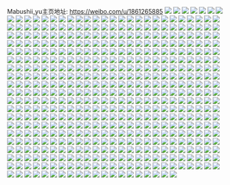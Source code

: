 Mabushii_yu主页地址: https://weibo.com/u/1861265885 
![](https://wx4.sinaimg.cn/mw2000/6ef0a9ddly1h99fffy2syj237k4tcnpf.jpg) 
![](https://wx4.sinaimg.cn/mw2000/6ef0a9ddgy1h947cypz1tj22c0340x6q.jpg) 
![](https://wx4.sinaimg.cn/mw2000/6ef0a9ddgy1h947d0f70nj22c0340x6q.jpg) 
![](https://wx4.sinaimg.cn/mw2000/6ef0a9ddgy1h915mxst1qj20tu1fj7cn.jpg) 
![](https://wx4.sinaimg.cn/mw2000/6ef0a9ddgy1h8u6ocjyr3j222o340b2b.jpg) 
![](https://wx4.sinaimg.cn/mw2000/6ef0a9ddgy1h8at9u21n6j20u00sk79k.jpg) 
![](https://wx4.sinaimg.cn/mw2000/6ef0a9ddgy1h82irwtk0pj22c0340qva.jpg) 
![](https://wx4.sinaimg.cn/mw2000/6ef0a9ddgy1h82iryze7dj23402c0b2b.jpg) 
![](https://wx4.sinaimg.cn/mw2000/6ef0a9ddgy1h82is10o5kj23402c01kz.jpg) 
![](https://wx4.sinaimg.cn/mw2000/6ef0a9ddgy1h82is4yce1j23402c0e84.jpg) 
![](https://wx4.sinaimg.cn/mw2000/6ef0a9ddgy1h82is7adx5j23402c0x6p.jpg) 
![](https://wx4.sinaimg.cn/mw2000/6ef0a9ddgy1h7vuuf2zorj20u01rgdou.jpg) 
![](https://wx4.sinaimg.cn/mw2000/6ef0a9ddgy1h7hser3u5hj21900u0gu1.jpg) 
![](https://wx4.sinaimg.cn/mw2000/6ef0a9ddgy1h7hserlznzj21900u0wl0.jpg) 
![](https://wx4.sinaimg.cn/mw2000/6ef0a9ddgy1h7hsesg4n2j21900u0do4.jpg) 
![](https://wx4.sinaimg.cn/mw2000/6ef0a9ddgy1h7hseq7m04j21900u0tg7.jpg) 
![](https://wx4.sinaimg.cn/mw2000/6ef0a9ddgy1h7hseswnn8j21hc0u07jm.jpg) 
![](https://wx4.sinaimg.cn/mw2000/6ef0a9ddgy1h7hsetfla5j21400u0k4g.jpg) 
![](https://wx4.sinaimg.cn/mw2000/6ef0a9ddgy1h7hsetzbyoj21400u0dxr.jpg) 
![](https://wx4.sinaimg.cn/mw2000/6ef0a9ddgy1h7hseuihkrj21910u0gz9.jpg) 
![](https://wx4.sinaimg.cn/mw2000/6ef0a9ddgy1h7hsev31h8j21400u0arn.jpg) 
![](https://wx4.sinaimg.cn/mw2000/6ef0a9ddgy1h7hsew252rj21400u011i.jpg) 
![](https://wx4.sinaimg.cn/mw2000/6ef0a9ddgy1h74z8kxxazj213z0u04g8.jpg) 
![](https://wx4.sinaimg.cn/mw2000/6ef0a9ddgy1h70i0b9i1ij21400u0447.jpg) 
![](https://wx4.sinaimg.cn/mw2000/6ef0a9ddgy1h70i0crlnrj21400u0gvi.jpg) 
![](https://wx4.sinaimg.cn/mw2000/6ef0a9ddgy1h6hwxn15huj21hc0u0gur.jpg) 
![](https://wx4.sinaimg.cn/mw2000/6ef0a9ddgy1h6hwxmhh4wj21400u0tax.jpg) 
![](https://wx4.sinaimg.cn/mw2000/6ef0a9ddgy1h6gtjg6pn9j22gg1uc4qp.jpg) 
![](https://wx4.sinaimg.cn/mw2000/6ef0a9ddgy1h6gtjh2hboj20v30vkwo8.jpg) 
![](https://wx4.sinaimg.cn/mw2000/6ef0a9ddgy1h6gtjirfwyj22c03407wi.jpg) 
![](https://wx4.sinaimg.cn/mw2000/6ef0a9ddgy1h6gtjemuhdj23402c07wh.jpg) 
![](https://wx4.sinaimg.cn/mw2000/6ef0a9ddgy1h6gtjk7q3kj21rh1bnnlj.jpg) 
![](https://wx4.sinaimg.cn/mw2000/6ef0a9ddgy1h6gtjlxm6sj22r422ee39.jpg) 
![](https://wx4.sinaimg.cn/mw2000/6ef0a9ddgy1h6gtjoemg6j22or20mgz3.jpg) 
![](https://wx4.sinaimg.cn/mw2000/6ef0a9ddgy1h6gtjpzfg5j22dy1si7ee.jpg) 
![](https://wx4.sinaimg.cn/mw2000/6ef0a9ddgy1h6gtjrojpvj22ci1re48t.jpg) 
![](https://wx4.sinaimg.cn/mw2000/6ef0a9ddgy1h6gtjtlv4zj23402c0k3j.jpg) 
![](https://wx4.sinaimg.cn/mw2000/6ef0a9ddgy1h6gtjv326fj21pi1a50wc.jpg) 
![](https://wx4.sinaimg.cn/mw2000/6ef0a9ddgy1h6gtjwzq6tj23402c0hdv.jpg) 
![](https://wx4.sinaimg.cn/mw2000/6ef0a9ddgy1h6gtjypv3kj22qz22ax6q.jpg) 
![](https://wx4.sinaimg.cn/mw2000/6ef0a9ddgy1h6gtk0a9yij22c21r24qq.jpg) 
![](https://wx4.sinaimg.cn/mw2000/6ef0a9ddgy1h6gtk2jecvj23402c0qv7.jpg) 
![](https://wx4.sinaimg.cn/mw2000/6ef0a9ddgy1h6gtk4bwk5j22h31v2nd3.jpg) 
![](https://wx4.sinaimg.cn/mw2000/6ef0a9ddgy1h6gtk65rycj22cv1rpdyl.jpg) 
![](https://wx4.sinaimg.cn/mw2000/6ef0a9ddgy1h6gtk7tn9cj21ur1urqev.jpg) 
![](https://wx4.sinaimg.cn/mw2000/6ef0a9ddgy1h6farsri37j22c0340x6q.jpg) 
![](https://wx4.sinaimg.cn/mw2000/6ef0a9ddgy1h6d50be5x6j20wi0buaaz.jpg) 
![](https://wx4.sinaimg.cn/mw2000/6ef0a9ddgy1h5xdr2d7qnj20rf0ffmy4.jpg) 
![](https://wx4.sinaimg.cn/mw2000/6ef0a9ddgy1h5w4xoc2tej21400u0afe.jpg) 
![](https://wx4.sinaimg.cn/mw2000/6ef0a9ddgy1h5w4xnrk1gj21400u0q83.jpg) 
![](https://wx4.sinaimg.cn/mw2000/6ef0a9ddgy1h5w4xowhvqj21400u0dld.jpg) 
![](https://wx4.sinaimg.cn/mw2000/6ef0a9ddgy1h5qsjhs51mj21400u0dm9.jpg) 
![](https://wx4.sinaimg.cn/mw2000/6ef0a9ddgy1h5ege9udmnj20u00mi0y7.jpg) 
![](https://wx4.sinaimg.cn/mw2000/6ef0a9ddgy1h4yje3k9upj20u00u0ae6.jpg) 
![](https://wx4.sinaimg.cn/mw2000/6ef0a9ddgy1h4yje2pjvjj20u00u0jwy.jpg) 
![](https://wx4.sinaimg.cn/mw2000/6ef0a9ddgy1h4aaworkkmj20u0140woc.jpg) 
![](https://wx4.sinaimg.cn/mw2000/6ef0a9ddgy1h4aawmpx74j20u0140gtg.jpg) 
![](https://wx4.sinaimg.cn/mw2000/6ef0a9ddgy1h4aawq6s4cj20u014011o.jpg) 
![](https://wx4.sinaimg.cn/mw2000/6ef0a9ddgy1h4aawqqjgaj20u0140gsk.jpg) 
![](https://wx4.sinaimg.cn/mw2000/6ef0a9ddgy1h4aawsf4h5j20u0140gun.jpg) 
![](https://wx4.sinaimg.cn/mw2000/6ef0a9ddgy1h4aazpp4nxj20u0140grl.jpg) 
![](https://wx4.sinaimg.cn/mw2000/6ef0a9ddgy1h43aas8kyoj21400u0jyh.jpg) 
![](https://wx4.sinaimg.cn/mw2000/6ef0a9ddgy1h3zzkryynwj219j0u07f5.jpg) 
![](https://wx4.sinaimg.cn/mw2000/6ef0a9ddgy1h3yjehrdf5j22c02c01ky.jpg) 
![](https://wx4.sinaimg.cn/mw2000/6ef0a9ddgy1h3yjejgmp4j22c02c0kjl.jpg) 
![](https://wx4.sinaimg.cn/mw2000/6ef0a9ddgy1h3w2kw310kj23402c0npe.jpg) 
![](https://wx4.sinaimg.cn/mw2000/6ef0a9ddgy1h3hggxblxrj21400u0jy0.jpg) 
![](https://wx4.sinaimg.cn/mw2000/6ef0a9ddgy1h3hggwvn44j21400u0dmu.jpg) 
![](https://wx4.sinaimg.cn/mw2000/6ef0a9ddgy1h3hggxpjq5j21400u043a.jpg) 
![](https://wx4.sinaimg.cn/mw2000/6ef0a9ddgy1h39zs1o2wij20go069aaw.jpg) 
![](https://wx4.sinaimg.cn/mw2000/6ef0a9ddgy1h34eksqm5gj20wi1yc0xg.jpg) 
![](https://wx4.sinaimg.cn/mw2000/6ef0a9ddgy1h34ekrxzloj23402c0b2b.jpg) 
![](https://wx4.sinaimg.cn/mw2000/6ef0a9ddgy1h32dsan3soj20u01407cc.jpg) 
![](https://wx4.sinaimg.cn/mw2000/6ef0a9ddgy1h32dsa6mbkj21400u0qbu.jpg) 
![](https://wx4.sinaimg.cn/mw2000/6ef0a9ddgy1h32dsb3t4hj20u0140agd.jpg) 
![](https://wx4.sinaimg.cn/mw2000/6ef0a9ddgy1h32dsc2sdyj20u015tdt1.jpg) 
![](https://wx4.sinaimg.cn/mw2000/6ef0a9ddgy1h2ub4ljkzfj23402c0hdt.jpg) 
![](https://wx4.sinaimg.cn/mw2000/6ef0a9ddgy1h2ub4kfhugj23402c0u0x.jpg) 
![](https://wx4.sinaimg.cn/mw2000/6ef0a9ddgy1h2ub4nv1x5j22c03401l0.jpg) 
![](https://wx4.sinaimg.cn/mw2000/6ef0a9ddgy1h2tqp23a6pj20l40da3zh.jpg) 
![](https://wx4.sinaimg.cn/mw2000/6ef0a9ddgy1h2n2nabigrj22uk24ye83.jpg) 
![](https://wx4.sinaimg.cn/mw2000/6ef0a9ddgy1h2gmbll5vgj20mi0mi7bs.jpg) 
![](https://wx4.sinaimg.cn/mw2000/6ef0a9ddgy1h2afgppnzcj23402c07wi.jpg) 
![](https://wx4.sinaimg.cn/mw2000/6ef0a9ddgy1h2afgo8c51j23402c0hdu.jpg) 
![](https://wx4.sinaimg.cn/mw2000/6ef0a9ddgy1h22ha7o4ioj23402c0b2a.jpg) 
![](https://wx4.sinaimg.cn/mw2000/6ef0a9ddgy1h1vhf1u851j23402c0qv7.jpg) 
![](https://wx4.sinaimg.cn/mw2000/6ef0a9ddgy1h1vhf5t2uwj23402c0npd.jpg) 
![](https://wx4.sinaimg.cn/mw2000/6ef0a9ddgy1h1vhfa3z1lj23402c51l1.jpg) 
![](https://wx4.sinaimg.cn/mw2000/6ef0a9ddgy1h1vhfc822sj22c0340b29.jpg) 
![](https://wx4.sinaimg.cn/mw2000/6ef0a9ddgy1h1vi2krwfhj22c0340x6q.jpg) 
![](https://wx4.sinaimg.cn/mw2000/6ef0a9ddgy1h1v25dygwlj23402c0hdu.jpg) 
![](https://wx4.sinaimg.cn/mw2000/6ef0a9ddgy1h1v25bv24qj20tz0mik3n.jpg) 
![](https://wx4.sinaimg.cn/mw2000/6ef0a9ddgy1h1qo111iepj21400u0qgb.jpg) 
![](https://wx4.sinaimg.cn/mw2000/6ef0a9ddgy1h1n638m27mj20wi0dj3z9.jpg) 
![](https://wx4.sinaimg.cn/mw2000/6ef0a9ddgy1h1e3o6kxc5j22c02c07wh.jpg) 
![](https://wx4.sinaimg.cn/mw2000/6ef0a9ddgy1h1a3tlx9kcj23402c0b2b.jpg) 
![](https://wx4.sinaimg.cn/mw2000/6ef0a9ddgy1h1a3tnfzloj22ih1lce81.jpg) 
![](https://wx4.sinaimg.cn/mw2000/6ef0a9ddgy1h1a3tp77scj227x24jnpd.jpg) 
![](https://wx4.sinaimg.cn/mw2000/6ef0a9ddgy1h1a3tilwb2j21bc0zkann.jpg) 
![](https://wx4.sinaimg.cn/mw2000/6ef0a9ddgy1h14w6b7onvj20tz0kvqcr.jpg) 
![](https://wx4.sinaimg.cn/mw2000/6ef0a9ddgy1h0whm0lwpwj22c0340e85.jpg) 
![](https://wx4.sinaimg.cn/mw2000/6ef0a9ddgy1h0whm2s3onj22c03407wj.jpg) 
![](https://wx4.sinaimg.cn/mw2000/6ef0a9ddgy1h0whlxyddnj22c0340qv9.jpg) 
![](https://wx4.sinaimg.cn/mw2000/6ef0a9ddgy1h0whm4x64ej22c0340npf.jpg) 
![](https://wx4.sinaimg.cn/mw2000/6ef0a9ddgy1h0v6f86vbzj23402c0e83.jpg) 
![](https://wx4.sinaimg.cn/mw2000/6ef0a9ddgy1h0v6f98shtj21850otjx6.jpg) 
![](https://wx4.sinaimg.cn/mw2000/6ef0a9ddgy1h0v6ffm1y2j23402c01kz.jpg) 
![](https://wx4.sinaimg.cn/mw2000/6ef0a9ddgy1h0v6f0hgvaj23402c0qv8.jpg) 
![](https://wx4.sinaimg.cn/mw2000/6ef0a9ddgy1h0v6kc66nlj23402c0e82.jpg) 
![](https://wx4.sinaimg.cn/mw2000/6ef0a9ddgy1h0v6kip724j22c0340hdu.jpg) 
![](https://wx4.sinaimg.cn/mw2000/6ef0a9ddgy1h0u0ov2zmqj20ns0n07a0.jpg) 
![](https://wx4.sinaimg.cn/mw2000/6ef0a9ddgy1h0fbf5u80wj23402c01kz.jpg) 
![](https://wx4.sinaimg.cn/mw2000/6ef0a9ddgy1h0axkdgorkj23402c0qv5.jpg) 
![](https://wx4.sinaimg.cn/mw2000/6ef0a9ddgy1h0axkexirfj22c03401kz.jpg) 
![](https://wx4.sinaimg.cn/mw2000/6ef0a9ddgy1h0axkg1tgmj23402c0b2a.jpg) 
![](https://wx4.sinaimg.cn/mw2000/6ef0a9ddgy1h0axkhhskaj23402c0u0x.jpg) 
![](https://wx4.sinaimg.cn/mw2000/6ef0a9ddgy1h0axkbtypzj23402c0hdt.jpg) 
![](https://wx4.sinaimg.cn/mw2000/6ef0a9ddgy1h0axkiw3ofj22pf2c07wi.jpg) 
![](https://wx4.sinaimg.cn/mw2000/6ef0a9ddgy1h077reufeej22su2by1kz.jpg) 
![](https://wx4.sinaimg.cn/mw2000/6ef0a9ddgy1h072ngdu2jj20d0095jsc.jpg) 
![](https://wx4.sinaimg.cn/mw2000/6ef0a9ddgy1h04woff2mlj233y1qz1ky.jpg) 
![](https://wx4.sinaimg.cn/mw2000/6ef0a9ddgy1h04pj44dadj20tz0tzarc.jpg) 
![](https://wx4.sinaimg.cn/mw2000/6ef0a9ddgy1gzoqstqauwj23402c0qv5.jpg) 
![](https://wx4.sinaimg.cn/mw2000/6ef0a9ddgy1gzoqsv7opmj23402c07wi.jpg) 
![](https://wx4.sinaimg.cn/mw2000/6ef0a9ddgy1gzoqux5d4nj23402c0u0x.jpg) 
![](https://wx4.sinaimg.cn/mw2000/6ef0a9ddgy1gzor0k1s5hj23402c07wk.jpg) 
![](https://wx4.sinaimg.cn/mw2000/6ef0a9ddgy1gzogycx0omj20u00u0k1y.jpg) 
![](https://wx4.sinaimg.cn/mw2000/6ef0a9ddgy1gzb48jpfwkj234022onpe.jpg) 
![](https://wx4.sinaimg.cn/mw2000/6ef0a9ddgy1gzb48l57oij234022o1kz.jpg) 
![](https://wx4.sinaimg.cn/mw2000/6ef0a9ddgy1gzb48nuqv0j234022ou0y.jpg) 
![](https://wx4.sinaimg.cn/mw2000/6ef0a9ddgy1gzb4eq4803j234022ox6q.jpg) 
![](https://wx4.sinaimg.cn/mw2000/6ef0a9ddgy1gz67rtvi8sj20u007bjsd.jpg) 
![](https://wx4.sinaimg.cn/mw2000/6ef0a9ddgy1gz4wwvcu22j22c0340qva.jpg) 
![](https://wx4.sinaimg.cn/mw2000/6ef0a9ddly1gyx4gwlnccj22qo2201l0.jpg) 
![](https://wx4.sinaimg.cn/mw2000/6ef0a9ddly1gyx4gs6c5kj22qo220hdv.jpg) 
![](https://wx4.sinaimg.cn/mw2000/6ef0a9ddgy1gytgccqvuij22202qokjn.jpg) 
![](https://wx4.sinaimg.cn/mw2000/6ef0a9ddgy1gynsumw1rlj21900u04hf.jpg) 
![](https://wx4.sinaimg.cn/mw2000/6ef0a9ddgy1gynsuogv57j234122pqv6.jpg) 
![](https://wx4.sinaimg.cn/mw2000/6ef0a9ddgy1gynsuq0i4lj222o340hdu.jpg) 
![](https://wx4.sinaimg.cn/mw2000/6ef0a9ddgy1gynsur4kd3j21900u0wzr.jpg) 
![](https://wx4.sinaimg.cn/mw2000/6ef0a9ddgy1gymrv6tw3lj20go0mvq83.jpg) 
![](https://wx4.sinaimg.cn/mw2000/6ef0a9ddgy1gyfr7a6kslj234022ou0y.jpg) 
![](https://wx4.sinaimg.cn/mw2000/6ef0a9ddgy1gyfr7d30pyj234022ob2b.jpg) 
![](https://wx4.sinaimg.cn/mw2000/6ef0a9ddgy1gy6nuci60ej21og2ionpe.jpg) 
![](https://wx4.sinaimg.cn/mw2000/6ef0a9ddgy1gy6nud48ogj20vj1bbnhc.jpg) 
![](https://wx4.sinaimg.cn/mw2000/6ef0a9ddgy1gy6nue43zgj21l72ds1ky.jpg) 
![](https://wx4.sinaimg.cn/mw2000/6ef0a9ddgy1gy6nufghyvj234122p1kz.jpg) 
![](https://wx4.sinaimg.cn/mw2000/6ef0a9ddgy1gy6nuanmo5j234022o4qr.jpg) 
![](https://wx4.sinaimg.cn/mw2000/6ef0a9ddgy1gy6nuh2j0lj234022o4qr.jpg) 
![](https://wx4.sinaimg.cn/mw2000/6ef0a9ddgy1gy42tax3taj234022okjm.jpg) 
![](https://wx4.sinaimg.cn/mw2000/6ef0a9ddgy1gxsfpxqx2nj20wi1ychdt.jpg) 
![](https://wx4.sinaimg.cn/mw2000/6ef0a9ddgy1gxsfptx9odj20wi1ychcy.jpg) 
![](https://wx4.sinaimg.cn/mw2000/6ef0a9ddgy1gxrll6j1y1j234022onph.jpg) 
![](https://wx4.sinaimg.cn/mw2000/6ef0a9ddgy1gxrll8wb1kj234022o4qs.jpg) 
![](https://wx4.sinaimg.cn/mw2000/6ef0a9ddgy1gxrlla1al0j22xf1yau0z.jpg) 
![](https://wx4.sinaimg.cn/mw2000/6ef0a9ddgy1gxrllcn8amj222o340kjo.jpg) 
![](https://wx4.sinaimg.cn/mw2000/6ef0a9ddgy1gxrllh2pphj234022ou11.jpg) 
![](https://wx4.sinaimg.cn/mw2000/6ef0a9ddgy1gxrllis72dj222o340x6u.jpg) 
![](https://wx4.sinaimg.cn/mw2000/6ef0a9ddgy1gxrllk3pzhj222o340x6r.jpg) 
![](https://wx4.sinaimg.cn/mw2000/6ef0a9ddgy1gxrllllwvrj222o340e83.jpg) 
![](https://wx4.sinaimg.cn/mw2000/6ef0a9ddgy1gxqk9nbe2wj23402c07wk.jpg) 
![](https://wx4.sinaimg.cn/mw2000/6ef0a9ddgy1gxqk9sfymzj23402c0u0y.jpg) 
![](https://wx4.sinaimg.cn/mw2000/6ef0a9ddgy1gxqk9vfvlej23402c0b2b.jpg) 
![](https://wx4.sinaimg.cn/mw2000/6ef0a9ddgy1gxqk9wzatwj23402c0kjl.jpg) 
![](https://wx4.sinaimg.cn/mw2000/6ef0a9ddgy1gxqk9zlsknj23402c01kz.jpg) 
![](https://wx4.sinaimg.cn/mw2000/6ef0a9ddgy1gxqka1ee24j22c0340hdu.jpg) 
![](https://wx4.sinaimg.cn/mw2000/6ef0a9ddgy1gxqk9kvr7mj22c0340b2a.jpg) 
![](https://wx4.sinaimg.cn/mw2000/6ef0a9ddgy1gxqkehnbduj23402c0u0y.jpg) 
![](https://wx4.sinaimg.cn/mw2000/6ef0a9ddgy1gxqkfgxmnoj23402c0npf.jpg) 
![](https://wx4.sinaimg.cn/mw2000/6ef0a9ddgy1gxmuhtbdogj20tw0spn1h.jpg) 
![](https://wx4.sinaimg.cn/mw2000/6ef0a9ddgy1gxhtlwe0njj20wi0ubjuz.jpg) 
![](https://wx4.sinaimg.cn/mw2000/6ef0a9ddgy1gxhtlvyvkij20go09jtam.jpg) 
![](https://wx4.sinaimg.cn/mw2000/6ef0a9ddgy1gxh8xao6ajj20wh17bqcz.jpg) 
![](https://wx4.sinaimg.cn/mw2000/6ef0a9ddgy1gxh8x9xsb1j20wi17cwpu.jpg) 
![](https://wx4.sinaimg.cn/mw2000/6ef0a9ddgy1gxh8xbwes7j20wi17cnap.jpg) 
![](https://wx4.sinaimg.cn/mw2000/6ef0a9ddgy1gx286mnobdj20u01oi7oh.jpg) 
![](https://wx4.sinaimg.cn/mw2000/6ef0a9ddgy1gwyfexnmwij20u00fxgo9.jpg) 
![](https://wx4.sinaimg.cn/mw2000/6ef0a9ddgy1gwu1npd6ltj20st0stn3x.jpg) 
![](https://wx4.sinaimg.cn/mw2000/6ef0a9ddgy1gwqe47mf1ij20wi1yc471.jpg) 
![](https://wx4.sinaimg.cn/mw2000/6ef0a9ddgy1gwpjotaunyj20os08pjs5.jpg) 
![](https://wx4.sinaimg.cn/mw2000/6ef0a9ddgy1gwjpbbly2jj20wi1d37dp.jpg) 
![](https://wx4.sinaimg.cn/mw2000/6ef0a9ddgy1gwh8we7bsfj22c02c0qv5.jpg) 
![](https://wx4.sinaimg.cn/mw2000/6ef0a9ddgy1gwclakdu0rj22c0340u0z.jpg) 
![](https://wx4.sinaimg.cn/mw2000/6ef0a9ddgy1gw5uyn8svdj23402c01l1.jpg) 
![](https://wx4.sinaimg.cn/mw2000/6ef0a9ddgy1gw5uypxyhaj23402c0nph.jpg) 
![](https://wx4.sinaimg.cn/mw2000/6ef0a9ddgy1gw4om5p3v2j20u011itf7.jpg) 
![](https://wx4.sinaimg.cn/mw2000/6ef0a9ddgy1gvxkq9mg1jj23402c07wi.jpg) 
![](https://wx4.sinaimg.cn/mw2000/6ef0a9ddgy1gvxkqb9d81j23402c0hdu.jpg) 
![](https://wx4.sinaimg.cn/mw2000/6ef0a9ddgy1gvxkqd4jwuj23402c0x6r.jpg) 
![](https://wx4.sinaimg.cn/mw2000/6ef0a9ddgy1gvxkq7lzt7j23402c0kjm.jpg) 
![](https://wx4.sinaimg.cn/mw2000/0021XGhvly1gvo4cgvtauj62c0340x6p02.jpg) 
![](https://wx4.sinaimg.cn/mw2000/0021XGhvly1gvo4ck4ftdj62c0340x6p02.jpg) 
![](https://wx4.sinaimg.cn/mw2000/0021XGhvly1gvo4cd8vxmj62c0340x6p02.jpg) 
![](https://wx4.sinaimg.cn/mw2000/0021XGhvly1gvo4cncavdj62c0340x6p02.jpg) 
![](https://wx4.sinaimg.cn/mw2000/0021XGhvly1gva3lubom3j62c0340npe02.jpg) 
![](https://wx4.sinaimg.cn/mw2000/0021XGhvly1gv9h8hp1xvj60wi1yc7wh02.jpg) 
![](https://wx4.sinaimg.cn/mw2000/0021XGhvly1gv9h3ejqccj62c0340npd02.jpg) 
![](https://wx4.sinaimg.cn/mw2000/6ef0a9ddly1gv9h3bto5vj22c0340qv5.jpg) 
![](https://wx4.sinaimg.cn/mw2000/0021XGhvly1gv8onhfbnpj613u0tu7hi02.jpg) 
![](https://wx4.sinaimg.cn/mw2000/0021XGhvly1gv7gjp826yj63402c04qq02.jpg) 
![](https://wx4.sinaimg.cn/mw2000/0021XGhvgy1gv2ypycce3j62c02c01ky02.jpg) 
![](https://wx4.sinaimg.cn/mw2000/0021XGhvgy1gv2x4b8u3uj60u0140k0702.jpg) 
![](https://wx4.sinaimg.cn/mw2000/0021XGhvgy1gv264ndee9j62c02c0kjl02.jpg) 
![](https://wx4.sinaimg.cn/mw2000/0021XGhvgy1gv080o6wi9j60u0140n3x02.jpg) 
![](https://wx4.sinaimg.cn/mw2000/0021XGhvgy1gv080q2xi8j60u0140n8e02.jpg) 
![](https://wx4.sinaimg.cn/mw2000/0021XGhvgy1gv080riezxj60u0140tjv02.jpg) 
![](https://wx4.sinaimg.cn/mw2000/0021XGhvgy1gv080n4g2cj60u014048k02.jpg) 
![](https://wx4.sinaimg.cn/mw2000/0021XGhvgy1gv080spdxwj61400u0th102.jpg) 
![](https://wx4.sinaimg.cn/mw2000/0021XGhvgy1gv080yhm5bj60u0140tk802.jpg) 
![](https://wx4.sinaimg.cn/mw2000/0021XGhvgy1gv08106eklj61400u047j02.jpg) 
![](https://wx4.sinaimg.cn/mw2000/0021XGhvgy1gv0811yw9sj60u014011p02.jpg) 
![](https://wx4.sinaimg.cn/mw2000/0021XGhvgy1gv0812tcykj61400u0wk402.jpg) 
![](https://wx4.sinaimg.cn/mw2000/0021XGhvgy1gv080w3kzaj60u013zthd02.jpg) 
![](https://wx4.sinaimg.cn/mw2000/0021XGhvgy1gv080u8fz7j60u013rqbp02.jpg) 
![](https://wx4.sinaimg.cn/mw2000/0021XGhvgy1guuizjwotuj62c02c0u0x02.jpg) 
![](https://wx4.sinaimg.cn/mw2000/0021XGhvgy1gucykh5rz8j62c02c0qv502.jpg) 
![](https://wx4.sinaimg.cn/mw2000/0021XGhvgy1gucykkhc7uj62c02c0kjl02.jpg) 
![](https://wx4.sinaimg.cn/mw2000/6ef0a9ddgy1gu4oh6qblvj23402c0kjn.jpg) 
![](https://wx4.sinaimg.cn/mw2000/6ef0a9ddgy1gtv9vu59uhj20u00b0go6.jpg) 
![](https://wx4.sinaimg.cn/mw2000/6ef0a9ddgy1gthlcznwj3j23402c0x6q.jpg) 
![](https://wx4.sinaimg.cn/mw2000/6ef0a9ddgy1gtgksu3xq7j20tz0tzjyz.jpg) 
![](https://wx4.sinaimg.cn/mw2000/6ef0a9ddgy1gtfmjsn601j20u00mbwme.jpg) 
![](https://wx4.sinaimg.cn/mw2000/6ef0a9ddgy1gtf8ayg3jwj20k00k0dgl.jpg) 
![](https://wx4.sinaimg.cn/mw2000/6ef0a9ddgy1gt0ktj0i5uj20sg0r8gok.jpg) 
![](https://wx4.sinaimg.cn/mw2000/6ef0a9ddly8gsu849hrwjj20mi0u0myq.jpg) 
![](https://wx4.sinaimg.cn/mw2000/6ef0a9ddgy1gsu2dntff4j20ku0ku42r.jpg) 
![](https://wx4.sinaimg.cn/mw2000/6ef0a9ddgy1gsu2dp270xj20go0gogoi.jpg) 
![](https://wx4.sinaimg.cn/mw2000/6ef0a9ddgy1gsri36lqz4j20v91voarl.jpg) 
![](https://wx4.sinaimg.cn/mw2000/6ef0a9ddgy1gsri374ga3j20u00xiafc.jpg) 
![](https://wx4.sinaimg.cn/mw2000/6ef0a9ddgy1gsr6btkijgj20u01oa7os.jpg) 
![](https://wx4.sinaimg.cn/mw2000/6ef0a9ddgy1gsr6bfhyajj20u01p91fr.jpg) 
![](https://wx4.sinaimg.cn/mw2000/6ef0a9ddgy1gsquxwi0q1j20v91vody4.jpg) 
![](https://wx4.sinaimg.cn/mw2000/6ef0a9ddgy1gsquxt0ny2j20v91rvq67.jpg) 
![](https://wx4.sinaimg.cn/mw2000/6ef0a9ddgy1gsq9yql74dj20v917q10b.jpg) 
![](https://wx4.sinaimg.cn/mw2000/6ef0a9ddgy1gspwpljnifj20k00jt40e.jpg) 
![](https://wx4.sinaimg.cn/mw2000/6ef0a9ddgy1gsdblzbw2fj22c02c0awh.jpg) 
![](https://wx4.sinaimg.cn/mw2000/0021XGhvgy1gsdbm13iiej62c02c07wh02.jpg) 
![](https://wx4.sinaimg.cn/mw2000/6ef0a9ddgy1gsdbly5q7zj21mu1mun8w.jpg) 
![](https://wx4.sinaimg.cn/mw2000/6ef0a9ddgy1gsdbm2o9jgj22c02c0h3m.jpg) 
![](https://wx4.sinaimg.cn/mw2000/6ef0a9ddgy1gsd0axtfqbj22c0340x6p.jpg) 
![](https://wx4.sinaimg.cn/mw2000/6ef0a9ddgy1gsd0b4ox71j22c0340b2b.jpg) 
![](https://wx4.sinaimg.cn/mw2000/6ef0a9ddgy1gsd0apnvmmj22273401kz.jpg) 
![](https://wx4.sinaimg.cn/mw2000/6ef0a9ddgy1gsd0bfgfbtj2340227x6q.jpg) 
![](https://wx4.sinaimg.cn/mw2000/6ef0a9ddgy1gsbvgowf8yj21400u0n2k.jpg) 
![](https://wx4.sinaimg.cn/mw2000/6ef0a9ddgy1gsbvgpmny0j21400u0jv7.jpg) 
![](https://wx4.sinaimg.cn/mw2000/6ef0a9ddgy1gsbvgq5brnj21400u0adt.jpg) 
![](https://wx4.sinaimg.cn/mw2000/6ef0a9ddgy1gsbvgo2512j21400u0aex.jpg) 
![](https://wx4.sinaimg.cn/mw2000/6ef0a9ddgy1gry8hngyarj21hc0u0kcj.jpg) 
![](https://wx4.sinaimg.cn/mw2000/6ef0a9ddgy1gruwzsv1whj22dc2dcnpd.jpg) 
![](https://wx4.sinaimg.cn/mw2000/6ef0a9ddgy1gruwzvefa8j22dc2dchdt.jpg) 
![](https://wx4.sinaimg.cn/mw2000/0021XGhvgy1gruwzplse7j62c02c07wh02.jpg) 
![](https://wx4.sinaimg.cn/mw2000/0021XGhvgy1gruwzwuwkdj62c02c07ui02.jpg) 
![](https://wx4.sinaimg.cn/mw2000/6ef0a9ddgy1grq4mt9qrvj23402c0hdt.jpg) 
![](https://wx4.sinaimg.cn/mw2000/6ef0a9ddgy1gri7pzcbadj23402c0kjr.jpg) 
![](https://wx4.sinaimg.cn/mw2000/6ef0a9ddgy1gri7puxhuvj23402c0e82.jpg) 
![](https://wx4.sinaimg.cn/mw2000/6ef0a9ddgy1gri7q1jx6fj23402c0x6p.jpg) 
![](https://wx4.sinaimg.cn/mw2000/6ef0a9ddgy1gri7q401msj22c0340u0x.jpg) 
![](https://wx4.sinaimg.cn/mw2000/6ef0a9ddgy1gr58ldnj7wj206706640c.jpg) 
![](https://wx4.sinaimg.cn/mw2000/0021XGhvgy1gqvs799bizj60th0wgx3202.jpg) 
![](https://wx4.sinaimg.cn/mw2000/6ef0a9ddgy1gquu5wbycaj20rs35akbs.jpg) 
![](https://wx4.sinaimg.cn/mw2000/6ef0a9ddgy1gqsn7glsmzj22io1ec4qs.jpg) 
![](https://wx4.sinaimg.cn/mw2000/6ef0a9ddgy1gqsn7jjq5uj22io1ecx6r.jpg) 
![](https://wx4.sinaimg.cn/mw2000/6ef0a9ddgy1gqsn7kc88bj21ap0u0jxt.jpg) 
![](https://wx4.sinaimg.cn/mw2000/6ef0a9ddgy1gqsn7ch31uj21d50u0dm6.jpg) 
![](https://wx4.sinaimg.cn/mw2000/6ef0a9ddgy1gq8lbwa0w7j21sg2ds1l2.jpg) 
![](https://wx4.sinaimg.cn/mw2000/6ef0a9ddgy1gq8ldy9pkrj22c0340x6q.jpg) 
![](https://wx4.sinaimg.cn/mw2000/6ef0a9ddgy1gq8le14429j22c02c0e81.jpg) 
![](https://wx4.sinaimg.cn/mw2000/6ef0a9ddgy1gq8le43zkaj213u0tuu0x.jpg) 
![](https://wx4.sinaimg.cn/mw2000/6ef0a9ddly1gq6pnnxtjwj20yi0yijug.jpg) 
![](https://wx4.sinaimg.cn/mw2000/6ef0a9ddly1gq6pnmr3nij22c0340e81.jpg) 
![](https://wx4.sinaimg.cn/mw2000/6ef0a9ddly1gq6pnr27glj23402c0e81.jpg) 
![](https://wx4.sinaimg.cn/mw2000/6ef0a9ddly1gq6pnzt3qqj21l62drkjl.jpg) 
![](https://wx4.sinaimg.cn/mw2000/6ef0a9ddly1gq6ppn18alj23402c0u0x.jpg) 
![](https://wx4.sinaimg.cn/mw2000/6ef0a9ddly1gq6ppyecdfj23402c0npd.jpg) 
![](https://wx4.sinaimg.cn/mw2000/6ef0a9ddgy1gq5i8ikv70j21vo0v9npj.jpg) 
![](https://wx4.sinaimg.cn/mw2000/6ef0a9ddgy1gq5i9c64cyj21vo0v9u14.jpg) 
![](https://wx4.sinaimg.cn/mw2000/6ef0a9ddgy1gq4woq7ujjj235s2dcb2a.jpg) 
![](https://wx4.sinaimg.cn/mw2000/6ef0a9ddly1gpxlgkpxy7j20hs0hsta5.jpg) 
![](https://wx4.sinaimg.cn/mw2000/6ef0a9ddgy1gpuzz12dyyj20q80q80vq.jpg) 
![](https://wx4.sinaimg.cn/mw2000/6ef0a9ddgy1gpovgsyxsej20v91vo1kx.jpg) 
![](https://wx4.sinaimg.cn/mw2000/6ef0a9ddgy1gpo59jngxej20v10w00x4.jpg) 
![](https://wx4.sinaimg.cn/mw2000/6ef0a9ddgy1gpo59kit0qj20v80viq78.jpg) 
![](https://wx4.sinaimg.cn/mw2000/6ef0a9ddly1gpeu3lk1tmj23402c07wh.jpg) 
![](https://wx4.sinaimg.cn/mw2000/6ef0a9ddly1gpeu3nvobbj23k02o0kjp.jpg) 
![](https://wx4.sinaimg.cn/mw2000/6ef0a9ddly1gpeu3rfd2vj22c0340he1.jpg) 
![](https://wx4.sinaimg.cn/mw2000/6ef0a9ddly1gpeu3sfwpmj23402c0npe.jpg) 
![](https://wx4.sinaimg.cn/mw2000/6ef0a9ddly1gpeu3twdp8j23402c0e82.jpg) 
![](https://wx4.sinaimg.cn/mw2000/6ef0a9ddly1gpeu3k4idlj22ss5p21lb.jpg) 
![](https://wx4.sinaimg.cn/mw2000/6ef0a9ddly1gpeu3uk2zgj21hc0pa7wh.jpg) 
![](https://wx4.sinaimg.cn/mw2000/6ef0a9ddly1gpeu3v6cdkj20pa1hc7wh.jpg) 
![](https://wx4.sinaimg.cn/mw2000/6ef0a9ddly1gpeu3wp3p2j22tc240npf.jpg) 
![](https://wx4.sinaimg.cn/mw2000/6ef0a9ddgy1gpc2n96r5fj20v91vo7wi.jpg) 
![](https://wx4.sinaimg.cn/mw2000/6ef0a9ddgy1gpb78ngtv3j20r609uae4.jpg) 
![](https://wx4.sinaimg.cn/mw2000/6ef0a9ddly1gp7n3nc2tpj22c02c0b2a.jpg) 
![](https://wx4.sinaimg.cn/mw2000/6ef0a9ddly1gp6wopgbo7j20hr08tjse.jpg) 
![](https://wx4.sinaimg.cn/mw2000/6ef0a9ddly1gp6sifmelsj22io3swu11.jpg) 
![](https://wx4.sinaimg.cn/mw2000/6ef0a9ddly1gou86fg326j20u01g3alp.jpg) 
![](https://wx4.sinaimg.cn/mw2000/6ef0a9ddly1gou86fxnmzj20go0sln69.jpg) 
![](https://wx4.sinaimg.cn/mw2000/6ef0a9ddly1gottsuracyj20b408cgno.jpg) 
![](https://wx4.sinaimg.cn/mw2000/6ef0a9ddly1gottsv8d87j20u00u0qho.jpg) 
![](https://wx4.sinaimg.cn/mw2000/6ef0a9ddly1gosieujn4nj20wy0twn1l.jpg) 
![](https://wx4.sinaimg.cn/mw2000/6ef0a9ddly1gop30nhbt5j20l90nptak.jpg) 
![](https://wx4.sinaimg.cn/mw2000/6ef0a9ddly1gop31o0ey8j20go0c6dhi.jpg) 
![](https://wx4.sinaimg.cn/mw2000/6ef0a9ddly1gohcjiyjayj22c02c0e81.jpg) 
![](https://wx4.sinaimg.cn/mw2000/6ef0a9ddly1gohcj4o8r4j22c02c04qp.jpg) 
![](https://wx4.sinaimg.cn/mw2000/6ef0a9ddly1go1487exqzj20go04rjsd.jpg) 
![](https://wx4.sinaimg.cn/mw2000/6ef0a9ddly1gnvauieekqj23402c01kx.jpg) 
![](https://wx4.sinaimg.cn/mw2000/6ef0a9ddly1gnjxqq7rksj2400290hdy.jpg) 
![](https://wx4.sinaimg.cn/mw2000/6ef0a9ddly1gn1bm2xdy4j22c02c0kjl.jpg) 
![](https://wx4.sinaimg.cn/mw2000/6ef0a9ddly1gmwofk8nqoj22c0340wxx.jpg) 
![](https://wx4.sinaimg.cn/mw2000/6ef0a9ddly1gmol74zpv6j22c02c07qm.jpg) 
![](https://wx4.sinaimg.cn/mw2000/6ef0a9ddly1gmno6qfkd9j22c0340ay9.jpg) 
![](https://wx4.sinaimg.cn/mw2000/6ef0a9ddly1gmfb11ah7lj23402c01kx.jpg) 
![](https://wx4.sinaimg.cn/mw2000/6ef0a9ddly1gmfb14x5bmj23402c0x6q.jpg) 
![](https://wx4.sinaimg.cn/mw2000/6ef0a9ddly1gmfb17qf46j22c02c0e81.jpg) 
![](https://wx4.sinaimg.cn/mw2000/6ef0a9ddly1gmfb0zewyyj23402c0ha8.jpg) 
![](https://wx4.sinaimg.cn/mw2000/6ef0a9ddly1gmfb1afd91j22c02c0qv5.jpg) 
![](https://wx4.sinaimg.cn/mw2000/6ef0a9ddly1gmfb1czqqaj22c02c07wh.jpg) 
![](https://wx4.sinaimg.cn/mw2000/6ef0a9ddly1gmfb1erzykj21400u01kx.jpg) 
![](https://wx4.sinaimg.cn/mw2000/6ef0a9ddly1gmfb1fx75yj21sg2ds7s2.jpg) 
![](https://wx4.sinaimg.cn/mw2000/6ef0a9ddly1gmfb1hpmpfj23402c07wh.jpg) 
![](https://wx4.sinaimg.cn/mw2000/6ef0a9ddly1gm7ia34apaj21400u00vd.jpg) 
![](https://wx4.sinaimg.cn/mw2000/6ef0a9ddly1gl609xsedsj21400u0k1i.jpg) 
![](https://wx4.sinaimg.cn/mw2000/6ef0a9ddly1gkd0ex2zwbj23402c0b29.jpg) 
![](https://wx4.sinaimg.cn/mw2000/6ef0a9ddly1gkd0f19fy9j23402c0kjm.jpg) 
![](https://wx4.sinaimg.cn/mw2000/6ef0a9ddly1gk1p9cy1d7j22c02c01ky.jpg) 
![](https://wx4.sinaimg.cn/mw2000/6ef0a9ddly1gk1p98fbunj22c02c04qr.jpg) 
![](https://wx4.sinaimg.cn/mw2000/6ef0a9ddgy1gjsq8jftf7j234022qu0z.jpg) 
![](https://wx4.sinaimg.cn/mw2000/6ef0a9ddgy1gjsq8kzjpqj21oi2iox6p.jpg) 
![](https://wx4.sinaimg.cn/mw2000/6ef0a9ddgy1gjsq8na5dyj22c0340qv8.jpg) 
![](https://wx4.sinaimg.cn/mw2000/6ef0a9ddgy1gjsq8owdxdj222q340u0y.jpg) 
![](https://wx4.sinaimg.cn/mw2000/6ef0a9ddgy1gjsq8q1es1j222q340x6p.jpg) 
![](https://wx4.sinaimg.cn/mw2000/6ef0a9ddgy1gjsq8r67oij21o02801ky.jpg) 
![](https://wx4.sinaimg.cn/mw2000/6ef0a9ddly1gjbe0mh5j3j21400u0jz9.jpg) 
![](https://wx4.sinaimg.cn/mw2000/6ef0a9ddly1gj9plcs9yzj213u0tuqv5.jpg) 
![](https://wx4.sinaimg.cn/mw2000/6ef0a9ddly1gio061t3qpj22c02c0b2a.jpg) 
![](https://wx4.sinaimg.cn/mw2000/6ef0a9ddly1gio05y2gfkj23402aq1l1.jpg) 
![](https://wx4.sinaimg.cn/mw2000/6ef0a9ddly1gio063w4o2j22c0340u0x.jpg) 
![](https://wx4.sinaimg.cn/mw2000/6ef0a9ddly1gio066us2mj22a231f4qq.jpg) 
![](https://wx4.sinaimg.cn/mw2000/6ef0a9ddly1gio0696u22j22mu1z4hdt.jpg) 
![](https://wx4.sinaimg.cn/mw2000/6ef0a9ddly1gio06an8ycj23402c0x0a.jpg) 
![](https://wx4.sinaimg.cn/mw2000/6ef0a9ddly1ghjmq6tql4j23402c0e82.jpg) 
![](https://wx4.sinaimg.cn/mw2000/6ef0a9ddly1ggbr1q8v31j22c02c07wh.jpg) 
![](https://wx4.sinaimg.cn/mw2000/6ef0a9ddly1gfuazoxl16j22c0340kjl.jpg) 
![](https://wx4.sinaimg.cn/mw2000/6ef0a9ddly1gfivkt8catj23402c0kjl.jpg) 
![](https://wx4.sinaimg.cn/mw2000/6ef0a9ddly1gfivkv9016j23402c01kx.jpg) 
![](https://wx4.sinaimg.cn/mw2000/6ef0a9ddly1gee3om4d7hj23402c04qq.jpg) 
![](https://wx4.sinaimg.cn/mw2000/6ef0a9ddly1gee3ooycd0j22c0340x6p.jpg) 
![](https://wx4.sinaimg.cn/mw2000/6ef0a9ddly1ge58c41s5ij22c03407wi.jpg) 
![](https://wx4.sinaimg.cn/mw2000/6ef0a9ddly1gdgtulqsb6j20tu0tue81.jpg) 
![](https://wx4.sinaimg.cn/mw2000/6ef0a9ddly1gd45vmhm9aj23402c0kjm.jpg) 
![](https://wx4.sinaimg.cn/mw2000/6ef0a9ddly1gd45vpoy5xj23402c07wi.jpg) 
![](https://wx4.sinaimg.cn/mw2000/6ef0a9ddly1gcrj77npekj20v91vowv1.jpg) 
![](https://wx4.sinaimg.cn/mw2000/6ef0a9ddly1gcpvogj1fjj23402c01kx.jpg) 
![](https://wx4.sinaimg.cn/mw2000/6ef0a9ddly1gcoxzoykd6j22h724vu10.jpg) 
![](https://wx4.sinaimg.cn/mw2000/6ef0a9ddly1gckloqskxpj21400u0hdt.jpg) 
![](https://wx4.sinaimg.cn/mw2000/6ef0a9ddly1gc7nmde0r6j22c0340e1g.jpg) 
![](https://wx4.sinaimg.cn/mw2000/6ef0a9ddly1gb7t5rkd26j23401r0hdw.jpg) 
![](https://wx4.sinaimg.cn/mw2000/6ef0a9ddly1gb69q89yszj22c02c01kx.jpg) 
![](https://wx4.sinaimg.cn/mw2000/6ef0a9ddly1gb5ifwio7fj22c02c0atr.jpg) 
![](https://wx4.sinaimg.cn/mw2000/6ef0a9ddly1gazt969xytj23402c0e81.jpg) 
![](https://wx4.sinaimg.cn/mw2000/6ef0a9ddly3gayebmlaxwj20zk0zk1kx.jpg) 
![](https://wx4.sinaimg.cn/mw2000/6ef0a9ddly1gamyi0o4bbj20c80b8dh6.jpg) 
![](https://wx4.sinaimg.cn/mw2000/6ef0a9ddly1gah8pahglhj22c02c0e81.jpg) 
![](https://wx4.sinaimg.cn/mw2000/6ef0a9ddly1gah8p7u2lnj22tc240e84.jpg) 
![](https://wx4.sinaimg.cn/mw2000/6ef0a9ddly1gah8pdvcaqj22tc240u0x.jpg) 
![](https://wx4.sinaimg.cn/mw2000/6ef0a9ddly1gah8pmo58pj22402tce85.jpg) 
![](https://wx4.sinaimg.cn/mw2000/6ef0a9ddly1gage2fjgo7j22c02c0b25.jpg) 
![](https://wx4.sinaimg.cn/mw2000/6ef0a9ddly1ga7yfzv9a0j22c02c07wj.jpg) 
![](https://wx4.sinaimg.cn/mw2000/6ef0a9ddly1g9zpbu2qfyj22c02c0x6p.jpg) 
![](https://wx4.sinaimg.cn/mw2000/6ef0a9ddly1g9yaabn20mj23402c0kjl.jpg) 
![](https://wx4.sinaimg.cn/mw2000/6ef0a9ddly1g9t6kfughnj22yo3y8kjq.jpg) 
![](https://wx4.sinaimg.cn/mw2000/6ef0a9ddly1g9o6hggywmj22c0340u0x.jpg) 
![](https://wx4.sinaimg.cn/mw2000/6ef0a9ddly1g9ly6c5neqj20f60f5taf.jpg) 
![](https://wx4.sinaimg.cn/mw2000/6ef0a9ddly1g9hdjpoyufj22sh23dhdu.jpg) 
![](https://wx4.sinaimg.cn/mw2000/6ef0a9ddly1g9h8f1tznpj22c0340e82.jpg) 
![](https://wx4.sinaimg.cn/mw2000/6ef0a9ddly1g9cqjy08a1j22c02c0x66.jpg) 
![](https://wx4.sinaimg.cn/mw2000/6ef0a9ddly1g92fm0x00uj22c02c01ky.jpg) 
![](https://wx4.sinaimg.cn/mw2000/6ef0a9ddly1g8jri5jcx6j22c02c01ky.jpg) 
![](https://wx4.sinaimg.cn/mw2000/6ef0a9ddly1g8cro4o0l2j20tu13ukjl.jpg) 
![](https://wx4.sinaimg.cn/mw2000/6ef0a9ddly1g811uuw4yoj23402c0hdt.jpg) 
![](https://wx4.sinaimg.cn/mw2000/6ef0a9ddly1g7ojd5yfshj21w01w0hdu.jpg) 
![](https://wx4.sinaimg.cn/mw2000/6ef0a9ddly1g7lcv64p9pj23402c0qm0.jpg) 
![](https://wx4.sinaimg.cn/mw2000/6ef0a9ddly1g7l6mt9u8fj22c02c07wh.jpg) 
![](https://wx4.sinaimg.cn/mw2000/6ef0a9ddly1g7kvqgjdu7j22c02c0npd.jpg) 
![](https://wx4.sinaimg.cn/mw2000/6ef0a9ddly1g7kvqdacs6j22c02c0u0z.jpg) 
![](https://wx4.sinaimg.cn/mw2000/6ef0a9ddly1g7ihrp7qd3j21fr0t3amb.jpg) 
![](https://wx4.sinaimg.cn/mw2000/6ef0a9ddly1g7asrqpbruj22c02c01kx.jpg) 
![](https://wx4.sinaimg.cn/mw2000/6ef0a9ddly1g6izy593wyj22c0340npd.jpg) 
![](https://wx4.sinaimg.cn/mw2000/6ef0a9ddly1g6gv5y5nvrj20t90towq9.jpg) 
![](https://wx4.sinaimg.cn/mw2000/6ef0a9ddly1g5o1d2eai3j20v90zl7di.jpg) 
![](https://wx4.sinaimg.cn/mw2000/6ef0a9ddly1g5o1d1sjndj20v915t133.jpg) 
![](https://wx4.sinaimg.cn/mw2000/6ef0a9ddly1g5ho5ogk30j203o02cq2x.jpg) 
![](https://wx4.sinaimg.cn/mw2000/6ef0a9ddly1g55d10y574j21vo0v9e8a.jpg) 
![](https://wx4.sinaimg.cn/mw2000/6ef0a9ddly1g5304d4vy7j20v91vo1kx.jpg) 
![](https://wx4.sinaimg.cn/mw2000/6ef0a9ddly1g50urtile2j22c02c07wh.jpg) 
![](https://wx4.sinaimg.cn/mw2000/6ef0a9ddly1g4rfxswmrvj20u005ewf0.jpg) 
![](https://wx4.sinaimg.cn/mw2000/6ef0a9ddly1g4g4vzox3mj20v91vogq9.jpg) 
![](https://wx4.sinaimg.cn/mw2000/6ef0a9ddly1g351o2kbf4j20ky0g1aej.jpg) 
![](https://wx4.sinaimg.cn/mw2000/6ef0a9ddly1g28jkhvkcmj20tw0pre1n.jpg) 
![](https://wx4.sinaimg.cn/mw2000/6ef0a9ddly1g28jl73k2wj20u00m7tcd.jpg) 
![](https://wx4.sinaimg.cn/mw2000/6ef0a9ddly1g25wq5aoksj20u00csgpk.jpg) 
![](https://wx4.sinaimg.cn/mw2000/6ef0a9ddly1g1hag9jhloj20c808w763.jpg) 
![](https://wx4.sinaimg.cn/mw2000/6ef0a9ddly1g1gq4kphd1j20dc0h4jx3.jpg) 
![](https://wx4.sinaimg.cn/mw2000/6ef0a9ddly1g1d04o8onij22c02c0e81.jpg) 
![](https://wx4.sinaimg.cn/mw2000/6ef0a9ddly1g1d05is0a8j20tz0tzne6.jpg) 
![](https://wx4.sinaimg.cn/mw2000/6ef0a9ddly1g1a5jnwh29j20eb0hwmyg.jpg) 
![](https://wx4.sinaimg.cn/mw2000/6ef0a9ddly1g168k0870aj21aq1aqh55.jpg) 
![](https://wx4.sinaimg.cn/mw2000/6ef0a9ddly1g14y5ciidpj23402c04qp.jpg) 
![](https://wx4.sinaimg.cn/mw2000/6ef0a9ddly1g14y5840iij23402c07wi.jpg) 
![](https://wx4.sinaimg.cn/mw2000/6ef0a9ddly1g14y5fwa61j23402c0hdt.jpg) 
![](https://wx4.sinaimg.cn/mw2000/6ef0a9ddly1g14y5jjks6j23402c0b29.jpg) 
![](https://wx4.sinaimg.cn/mw2000/6ef0a9ddly1g0szzyweguj22c02c0qje.jpg) 
![](https://wx4.sinaimg.cn/mw2000/6ef0a9ddly1g0t006pwkfj20tz0tztne.jpg) 
![](https://wx4.sinaimg.cn/mw2000/6ef0a9ddly1g0t0102w0wj20nf0pe7f2.jpg) 
![](https://wx4.sinaimg.cn/mw2000/6ef0a9ddly1g0qnl5cjjjj20oe05qmyf.jpg) 
![](https://wx4.sinaimg.cn/mw2000/6ef0a9ddly1g0pwgzvhhjj20hw0b6abe.jpg) 
![](https://wx4.sinaimg.cn/mw2000/6ef0a9ddly1g0biskxrjrj22c02c0u0x.jpg) 
![](https://wx4.sinaimg.cn/mw2000/6ef0a9ddgy1g069pwxekjj20u00smjw5.jpg) 
![](https://wx4.sinaimg.cn/mw2000/6ef0a9ddly1g02lu1ru1yj20ru0m80vv.jpg) 
![](https://wx4.sinaimg.cn/mw2000/6ef0a9ddly1fzxzxtgxaqj223r26hqv5.jpg) 
![](https://wx4.sinaimg.cn/mw2000/6ef0a9ddly1fzuutgcunuj21sg2dse6v.jpg) 
![](https://wx4.sinaimg.cn/mw2000/6ef0a9ddly1fzuutkb1l9j22c02c0hdu.jpg) 
![](https://wx4.sinaimg.cn/mw2000/6ef0a9ddly1fzuurji9e0j23402c04qp.jpg) 
![](https://wx4.sinaimg.cn/mw2000/6ef0a9ddly1fzuus6rsiej23402c01ky.jpg) 
![](https://wx4.sinaimg.cn/mw2000/6ef0a9ddly1fzcwmgpv0lj20v91vokjl.jpg) 
![](https://wx4.sinaimg.cn/mw2000/6ef0a9ddly1fyuzjda0ccj22c02c01kx.jpg) 
![](https://wx4.sinaimg.cn/mw2000/6ef0a9ddly1fyotfcczzej20v80v87wh.jpg) 
![](https://wx4.sinaimg.cn/mw2000/6ef0a9ddly1fyjadt13zvj21300k67bf.jpg) 
![](https://wx4.sinaimg.cn/mw2000/6ef0a9ddly1fyfs0zimcbj22c0340e81.jpg) 
![](https://wx4.sinaimg.cn/mw2000/6ef0a9ddly1fxzqxhurufj23402c01ky.jpg) 
![](https://wx4.sinaimg.cn/mw2000/6ef0a9ddly1fxzqxl5540j23402c0u0x.jpg) 
![](https://wx4.sinaimg.cn/mw2000/6ef0a9ddly1fxzqxn0c7dj23402c0npd.jpg) 
![](https://wx4.sinaimg.cn/mw2000/6ef0a9ddly1fxzqxozps6j23402c0hdt.jpg) 
![](https://wx4.sinaimg.cn/mw2000/6ef0a9ddgy1fxp7hpi9cmj23402c04hl.jpg) 
![](https://wx4.sinaimg.cn/mw2000/6ef0a9ddly1fxmzu6c7mhj20v90fxacu.jpg) 
![](https://wx4.sinaimg.cn/mw2000/6ef0a9ddly1fxbfuh7g9oj20v91votof.jpg) 
![](https://wx4.sinaimg.cn/mw2000/6ef0a9ddly1fxbfuepmfej20v91vojtv.jpg) 
![](https://wx4.sinaimg.cn/mw2000/6ef0a9ddly1fwxkfehesmj20zk0qoaka.jpg) 
![](https://wx4.sinaimg.cn/mw2000/6ef0a9ddly1fwu4iup81uj20s80s440f.jpg) 
![](https://wx4.sinaimg.cn/mw2000/6ef0a9ddly1fwu3zpo2zpj22c02c01ky.jpg) 
![](https://wx4.sinaimg.cn/mw2000/6ef0a9ddly1fwr7y7odatj20r30r3h0q.jpg) 
![](https://wx4.sinaimg.cn/mw2000/6ef0a9ddly1fwjir6aig5j23402c0e81.jpg) 
![](https://wx4.sinaimg.cn/mw2000/6ef0a9ddly1fwhydfci8aj20v90o441m.jpg) 
![](https://wx4.sinaimg.cn/mw2000/6ef0a9ddly1fwhydfusxdj20uy0riad5.jpg) 
![](https://wx4.sinaimg.cn/mw2000/6ef0a9ddly1fw9w2vz13pj20ux0d60vr.jpg) 
![](https://wx4.sinaimg.cn/mw2000/6ef0a9ddly1fw7x25j9f1j23402c04qr.jpg) 
![](https://wx4.sinaimg.cn/mw2000/6ef0a9ddly1fw4flxvyjwj20v91vo7wi.jpg) 
![](https://wx4.sinaimg.cn/mw2000/6ef0a9ddgy1fvzsysukmpj22c02c01kx.jpg) 
![](https://wx4.sinaimg.cn/mw2000/6ef0a9ddgy1fvyn2me5f2j22c02c0qv6.jpg) 
![](https://wx4.sinaimg.cn/mw2000/6ef0a9ddgy1fvx7i0skzcj20v91vokjn.jpg) 
![](https://wx4.sinaimg.cn/mw2000/6ef0a9ddgy1fvttz3nmtkj22c02c0qv6.jpg) 
![](https://wx4.sinaimg.cn/mw2000/6ef0a9ddgy1fvttz58k5xj20v80v8ws0.jpg) 
![](https://wx4.sinaimg.cn/mw2000/6ef0a9ddly1fun8h6ab5mj20ty1cuqli.jpg) 
![](https://wx4.sinaimg.cn/mw2000/6ef0a9ddly1fuii487vhnj20ku148gqa.jpg) 
![](https://wx4.sinaimg.cn/mw2000/6ef0a9ddly1fufgampwfcj22c02c04qq.jpg) 
![](https://wx4.sinaimg.cn/mw2000/6ef0a9ddly1fu2882rmrej22c02c0e82.jpg) 
![](https://wx4.sinaimg.cn/mw2000/6ef0a9ddly1ftxzrruusij228g28g7vd.jpg) 
![](https://wx4.sinaimg.cn/mw2000/6ef0a9ddly1fsogh7dy94j22c02c04qp.jpg) 
![](https://wx4.sinaimg.cn/mw2000/6ef0a9ddly1fsnmt3w10nj21ps1ac1l4.jpg) 
![](https://wx4.sinaimg.cn/mw2000/6ef0a9ddly1fsnmrzy9b9j21ps1acu10.jpg) 
![](https://wx4.sinaimg.cn/mw2000/6ef0a9ddly1fsg8mk727aj22ao2ao7wi.jpg) 
![](https://wx4.sinaimg.cn/mw2000/6ef0a9ddly1fsg8mn1np8j234022onpe.jpg) 
![](https://wx4.sinaimg.cn/mw2000/6ef0a9ddly1fsg8ms63f6j22ao1j4u0x.jpg) 
![](https://wx4.sinaimg.cn/mw2000/6ef0a9ddly1fsg8mfxxegj234022ohdu.jpg) 
![](https://wx4.sinaimg.cn/mw2000/6ef0a9ddly1fsg8nff2zaj23402c04qq.jpg) 
![](https://wx4.sinaimg.cn/mw2000/6ef0a9ddly1fsg8niku8cj23402c0e81.jpg) 
![](https://wx4.sinaimg.cn/mw2000/6ef0a9ddly1fsdabky361j20v91voha9.jpg) 
![](https://wx4.sinaimg.cn/mw2000/6ef0a9ddly1fsbngmoqwtj20g40gndgo.jpg) 
![](https://wx4.sinaimg.cn/mw2000/6ef0a9ddly1fsaz7ymb8hj23402c0e81.jpg) 
![](https://wx4.sinaimg.cn/mw2000/6ef0a9ddly1fruymywmx4j20u00u07wh.jpg) 
![](https://wx4.sinaimg.cn/mw2000/6ef0a9ddly1fruymztmpbj20u00u0dx7.jpg) 
![](https://wx4.sinaimg.cn/mw2000/6ef0a9ddly1fqx5gb7m3fj20is0xe7aj.jpg) 
![](https://wx4.sinaimg.cn/mw2000/6ef0a9ddgy1fqssmkz807j20hz06sgmw.jpg) 
![](https://wx4.sinaimg.cn/mw2000/6ef0a9ddgy1fqssmldlxbj20nk07e3zp.jpg) 
![](https://wx4.sinaimg.cn/mw2000/6ef0a9ddgy1fqssmm73onj20il06u0th.jpg) 
![](https://wx4.sinaimg.cn/mw2000/6ef0a9ddgy1fqssmjjfesj23402c0kj2.jpg) 
![](https://wx4.sinaimg.cn/mw2000/6ef0a9ddgy1fqqeq93690j22c02c0hda.jpg) 
![](https://wx4.sinaimg.cn/mw2000/6ef0a9ddgy1fqow5vyhf1j22c02c0kcz.jpg) 
![](https://wx4.sinaimg.cn/mw2000/6ef0a9ddly1fqmyb65pl8j202902et8q.jpg) 
![](https://wx4.sinaimg.cn/mw2000/6ef0a9ddgy1fqlsrbn39lj20zl1hcadx.jpg) 
![](https://wx4.sinaimg.cn/mw2000/6ef0a9ddgy1fqlsrb406gj20zk1hctbs.jpg) 
![](https://wx4.sinaimg.cn/mw2000/6ef0a9ddgy1fqidc7us1aj22c02c04qp.jpg) 
![](https://wx4.sinaimg.cn/mw2000/6ef0a9ddgy1fqbayyaxy5j20v90mo44x.jpg) 
![](https://wx4.sinaimg.cn/mw2000/6ef0a9ddgy1fqbayypn5tj20ql0ql0xc.jpg) 
![](https://wx4.sinaimg.cn/mw2000/6ef0a9ddgy1fqa75laftjj228r1hjkjl.jpg) 
![](https://wx4.sinaimg.cn/mw2000/6ef0a9ddgy1fqa4cqdbm7j22c02c0x6p.jpg) 
![](https://wx4.sinaimg.cn/mw2000/6ef0a9ddgy1fq7uj6toydj20mb1fxk4t.jpg) 
![](https://wx4.sinaimg.cn/mw2000/6ef0a9ddgy1fq39rxf004j20u00gvgs4.jpg) 
![](https://wx4.sinaimg.cn/mw2000/6ef0a9ddgy1fq12o0kfo4j20hh0l0djh.jpg) 
![](https://wx4.sinaimg.cn/mw2000/6ef0a9ddgy1fq0jar4o02j20yi1pcb29.jpg) 
![](https://wx4.sinaimg.cn/mw2000/6ef0a9ddgy1fputmsh686j20zk0qo48e.jpg) 
![](https://wx4.sinaimg.cn/mw2000/6ef0a9ddgy1fputmt4ydgj20zk0qo13r.jpg) 
![](https://wx4.sinaimg.cn/mw2000/6ef0a9ddgy1fp981rwyl1j201j01cjrb.jpg) 
![](https://wx4.sinaimg.cn/mw2000/6ef0a9ddgy1fp6ys3a3hhj202907qwea.jpg) 
![](https://wx4.sinaimg.cn/mw2000/6ef0a9ddgy1fp6yxjuabgj20b40b4tc3.jpg) 
![](https://wx4.sinaimg.cn/mw2000/6ef0a9ddgy1fp5phw7545j21ac1pshdy.jpg) 
![](https://wx4.sinaimg.cn/mw2000/6ef0a9ddgy1fp5phwkarqj20bd06e74m.jpg) 
![](https://wx4.sinaimg.cn/mw2000/6ef0a9ddgy1fp173mfqm8j22c01gj1kx.jpg) 
![](https://wx4.sinaimg.cn/mw2000/6ef0a9ddgy1foyg4ets1tj20yi1pck09.jpg) 
![](https://wx4.sinaimg.cn/mw2000/6ef0a9ddgy1foyg4hoa36j20yi1pcn5n.jpg) 
![](https://wx4.sinaimg.cn/mw2000/6ef0a9ddgy1fowyub626pj21w01w0b29.jpg) 
